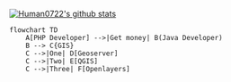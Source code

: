 [![Human0722's github stats](https://github-readme-stats.vercel.app/api?username=human0722)](https://github.com/human0722/Human0722.github.io)

```mermaid
flowchart TD
    A[PHP Developer] -->|Get money| B(Java Developer)
    B --> C{GIS}
    C -->|One| D[Geoserver]
    C -->|Two| E[QGIS]
    C -->|Three| F[Openlayers]
```
